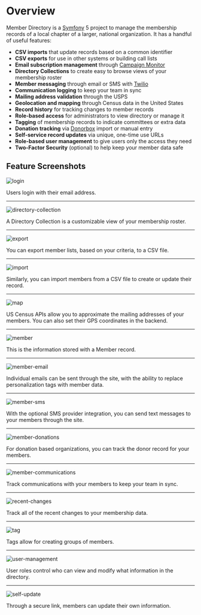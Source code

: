 # Overview

Member Directory is a [Symfony](https://symfony.com/) 5 project to manage the membership records of a local chapter of a larger, national organization. It has a handful of useful features:

* **CSV imports** that update records based on a common identifier
* **CSV exports** for use in other systems or building call lists
* **Email subscription management** through [Campaign Monitor](https://www.campaignmonitor.com/)
* **Directory Collections** to create easy to browse views of your membership roster
* **Member messaging** through email or SMS with [Twilio](twilio.com/)
* **Communication logging** to keep your team in sync
* **Mailing address validation** through the USPS
* **Geolocation and mapping** through Census data in the United States
* **Record history** for tracking changes to member records
* **Role-based access** for administrators to view directory or manage it
* **Tagging** of membership records to indicate committees or extra data
* **Donation tracking** via [Donorbox](https://donorbox.org) import or manual entry
* **Self-service record updates** via unique, one-time use URLs
* **Role-based user management** to give users only the access they need
* **Two-Factor Security** (optional) to help keep your member data safe

## Feature Screenshots

![login](screenshots/login.png)

Users login with their email address.

---

![directory-collection](screenshots/directory-collection.png)

A Directory Collection is a customizable view of your membership roster.

---

![export](screenshots/export.png)

You can export member lists, based on your criteria, to a CSV file.

---

![import](screenshots/import.png)

Similarly, you can import members from a CSV file to create or update their record.

---

![map](screenshots/map.png)

US Census APIs allow you to approximate the mailing addresses of your members. You can also set their GPS coordinates in the backend.

---

![member](screenshots/member.png)

This is the information stored with a Member record.

---

![member-email](screenshots/member-email.png)

Individual emails can be sent through the site, with the ability to replace personalization tags with member data.

---

![member-sms](screenshots/member-sms.png)

With the optional SMS provider integration, you can send text messages to your members through the site.

---

![member-donations](screenshots/member-donations.png)

For donation based organizations, you can track the donor record for your members.

---

![member-communications](screenshots/member-communications.png)

Track communications with your members to keep your team in sync.

---

![recent-changes](screenshots/recent-changes.png)

Track all of the recent changes to your membership data.

---

![tag](screenshots/tag.png)

Tags allow for creating groups of members.

---

![user-management](screenshots/user-management.png)

User roles control who can view and modify what information in the directory.

---

![self-update](screenshots/self-update.png)

Through a secure link, members can update their own information.
